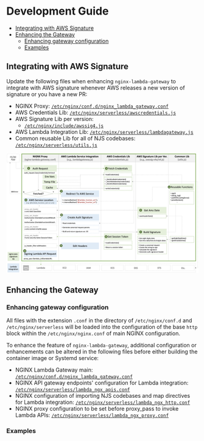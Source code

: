 # Development Guide

- [Integrating with AWS Signature](#integrating-with-aws-signature)
- [Enhancing the Gateway](#enhancing-the-gateway)
  - [Enhancing gateway configuration](#enhancing-gateway-configuration)
  - [Examples](#examples)


## Integrating with AWS Signature

Update the following files when enhancing `nginx-lambda-gateway` to integrate with AWS signature whenever AWS releases a new version of signature or you have a new PR:

- NGINX Proxy: [`/etc/nginx/conf.d/nginx_lambda_gateway.conf`](../common/etc/nginx/conf.d/nginx_lambda_gateway.conf)
- AWS Credentials Lib: [`/etc/nginx/serverless/awscredentials.js`](../common/lambda-core/awscredentials.js)
- AWS Signature Lib per version:
  - [`/etc/nginx/include/awssig4.js`](../common/lambda-core/awssig4.js)
- AWS Lambda Integration Lib: [`/etc/nginx/serverless/lambdagateway.js`](../common/lambda-core/lambdagateway.js)
- Common reusable Lib for all of NJS codebases: [`/etc/nginx/serverless/utils.js`](../common/lambda-core/utils.js)

![](../docs/img/nginx-lambda-gateway-aws-signature-integration.png)

## Enhancing the Gateway

### Enhancing gateway configuration

All files with the extension `.conf` in the directory of `/etc/nginx/conf.d` and `/etc/nginx/serverless` will be loaded into the configuration of the base `http` block within the `/etc/nginx/nginx.conf` of main NGINX configuration.

To enhance the feature of `nginx-lambda-gateway`, additional configuration or enhancements can be altered in the following files before either building the container image or Systemd service:

- NGINX Lambda Gateway main: [`/etc/nginx/conf.d/nginx_lambda_gateway.conf`](../common/etc/nginx/conf.d/nginx_lambda_gateway.conf)
- NGINX API gateway endpoints' configuration for Lambda integration: [`/etc/nginx/serverless/lambda_ngx_apis.conf`](../common/lambda-core/lambda_ngx_apis.conf)
- NGINX configuration of importing NJS codebases and map directives for Lambda integration: [`/etc/nginx/serverless/lambda_ngx_http.conf`](../common/lambda-core/lambda_ngx_http.conf)
- NGINX proxy configuration to be set before proxy_pass to invoke Lambda APIs: [`/etc/nginx/serverless/lambda_ngx_proxy.conf`](../common/lambda-core/lambda_ngx_proxy.conf)

### Examples
